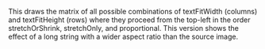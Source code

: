 This draws the matrix of all possible combinations of textFitWidth (columns) and textFitHeight (rows) 
where they proceed from the top-left in the order stretchOrShrink, stretchOnly, and proportional.
This version shows the effect of a long string with a wider aspect ratio than the source image.
